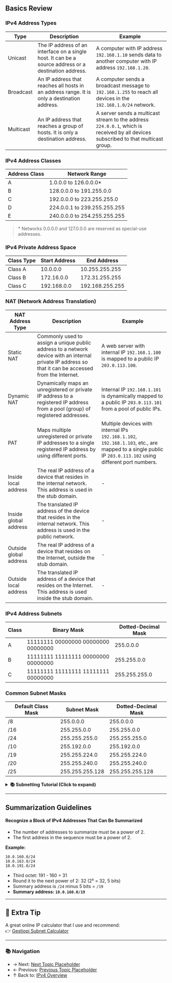 ## Basics Review

### IPv4 Address Types
| Type      | Description                                                                                           | Example                                                                                                                            |
| --------- | ----------------------------------------------------------------------------------------------------- | ---------------------------------------------------------------------------------------------------------------------------------- |
| Unicast   | The IP address of an interface on a single host. It can be a source address or a destination address. | A computer with IP address `192.168.1.10` sends data to another computer with IP address `192.168.1.20`.                           |
| Broadcast | An IP address that reaches all hosts in an address range. It is only a destination address.           | A computer sends a broadcast message to `192.168.1.255` to reach all devices in the `192.168.1.0/24` network.                      |
| Multicast | An IP address that reaches a group of hosts. It is only a destination address.                        | A server sends a multicast stream to the address `224.0.0.1`, which is received by all devices subscribed to that multicast group. |

### IPv4 Address Classes
| Address Class | Network Range                |
| ------------- | ---------------------------- |
| A             | 1.0.0.0 to 126.0.0.0*        |
| B             | 128.0.0.0 to 191.255.0.0     |
| C             | 192.0.0.0 to 223.255.255.0   |
| D             | 224.0.0.1 to 239.255.255.255 |
| E             | 240.0.0.0 to 254.255.255.255 |

> \* Networks 0.0.0.0 and 127.0.0.0 are reserved as special-use addresses.

### IPv4 Private Address Space
| Class Type | Start Address | End Address     |
| ---------- | ------------- | --------------- |
| Class A    | 10.0.0.0      | 10.255.255.255  |
| Class B    | 172.16.0.0    | 172.31.255.255  |
| Class C    | 192.168.0.0   | 192.168.255.255 |

### NAT (Network Address Translation)
| NAT Address Type       | Description                                                                                                                                           | Example                                                                                                                                                   |
| ---------------------- | ----------------------------------------------------------------------------------------------------------------------------------------------------- | --------------------------------------------------------------------------------------------------------------------------------------------------------- |
| Static NAT             | Commonly used to assign a unique public address to a network device with an internal private IP address so that it can be accessed from the Internet. | A web server with internal IP `192.168.1.100` is mapped to a public IP `203.0.113.100`.                                                                   |
| Dynamic NAT            | Dynamically maps an unregistered or private IP address to a registered IP address from a pool (group) of registered addresses.                        | Internal IP `192.168.1.101` is dynamically mapped to a public IP `203.0.113.101` from a pool of public IPs.                                               |
| PAT                    | Maps multiple unregistered or private IP addresses to a single registered IP address by using different ports.                                        | Multiple devices with internal IPs `192.168.1.102`, `192.168.1.103`, etc., are mapped to a single public IP `203.0.113.102` using different port numbers. |
| Inside local address   | The real IP address of a device that resides in the internal network. This address is used in the stub domain.                                        | -                                                                                                                                                         |
| Inside global address  | The translated IP address of the device that resides in the internal network. This address is used in the public network.                             | -                                                                                                                                                         |
| Outside global address | The real IP address of a device that resides on the Internet, outside the stub domain.                                                                | -                                                                                                                                                         |
| Outside local address  | The translated IP address of a device that resides on the Internet. This address is used inside the stub domain.                                      | -                                                                                                                                                         |

### IPv4 Address Subnets
| Class | Binary Mask                         | Dotted-Decimal Mask |
| ----- | ----------------------------------- | ------------------- |
| A     | 11111111 00000000 00000000 00000000 | 255.0.0.0           |
| B     | 11111111 11111111 00000000 00000000 | 255.255.0.0         |
| C     | 11111111 11111111 11111111 00000000 | 255.255.255.0       |

### Common Subnet Masks
| Default Class Mask | Subnet Mask     | Dotted-Decimal Mask |
| ------------------ | --------------- | ------------------- |
| /8                 | 255.0.0.0       | 255.0.0.0           |
| /16                | 255.255.0.0     | 255.255.0.0         |
| /24                | 255.255.255.0   | 255.255.255.0       |
| /10                | 255.192.0.0     | 255.192.0.0         |
| /19                | 255.255.224.0   | 255.255.224.0       |
| /20                | 255.255.240.0   | 255.255.240.0       |
| /25                | 255.255.255.128 | 255.255.255.128     |

<details>
<summary><strong>📚 Subnetting Tutorial (Click to expand)</strong></summary>

#### How to Calculate Subnets
1. **Determine the number of subnets needed**:  
   For example, if you need 4 subnets, you need 2 bits (since \(2^2 = 4\)).

2. **Calculate the new subnet mask**:  
   If the original mask is `/24`, adding 2 bits for subnetting gives `/26`.

3. **Determine the subnet addresses**: 
   - Original network: `192.168.1.0/24`
   - Subnet 1: `192.168.1.0/26`
   - Subnet 2: `192.168.1.64/26`
   - Subnet 3: `192.168.1.128/26`
   - Subnet 4: `192.168.1.192/26`

#### Examples of Subnetting
- **Example 1**: Subnetting `192.168.1.0/24` into 4 subnets:
  - Subnet 1: `192.168.1.0/26`
  - Subnet 2: `192.168.1.64/26`
  - Subnet 3: `192.168.1.128/26`
  - Subnet 4: `192.168.1.192/26`

- **Example 2**: Subnetting `10.0.0.0/8` into 16 subnets:
  - Subnet 1: `10.0.0.0/12`
  - Subnet 2: `10.16.0.0/12`
  - Subnet 3: `10.32.0.0/12`
  - Subnet 4: `10.48.0.0/12`
  - Subnet 5: `10.64.0.0/12`
  - Subnet 6: `10.80.0.0/12`
  - Subnet 7: `10.96.0.0/12`
  - Subnet 8: `10.112.0.0/12`
  - Subnet 9: `10.128.0.0/12`
  - Subnet 10: `10.144.0.0/12`
  - Subnet 11: `10.160.0.0/12`
  - Subnet 12: `10.176.0.0/12`
  - Subnet 13: `10.192.0.0/12`
  - Subnet 14: `10.208.0.0/12`
  - Subnet 15: `10.224.0.0/12`
  - Subnet 16: `10.240.0.0/12`

</details>

---

## Summarization Guidelines
#### Recognize a Block of IPv4 Addresses That Can Be Summarized
- The number of addresses to summarize must be a power of 2.
- The first address in the sequence must be a power of 2.

**Example:**
```
10.0.160.0/24
10.0.163.0/24
10.0.191.0/24
```
- Third octet: 191 - 160 = 31
- Round it to the next power of 2: 32 (2⁵ = 32, 5 bits)
- Summary address is `/24` minus 5 bits = `/19`
- **Summary address: `10.0.160.0/19`**

---

## 🎯 Extra Tip
A great online IP calculator that I use and recommend:  
👉 [Gestiopi Subnet Calculator](http://www.gestioip.net/cgi-bin/subnet_calculator.cgi)

---

### 📚 Navigation
- → Next: [Next Topic Placeholder](next-topic.md)  
- ← Previous: [Previous Topic Placeholder](previous-topic.md)  
- ↑ Back to: [IPv4 Overview](../readme.md)
